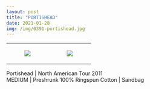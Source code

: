 ```yaml
---
layout: post
title: "PORTISHEAD"
date: 2021-01-28
img: /img/0391-portishead.jpg
---
```




<table style="width:100%;"><tr><td style="vertical-align:top;">
      <figure class="tmblr-full" data-orig-height="2048" data-orig-width="1365" data-orig-src="https://concertshirts.netlify.app/shirts/0391/0391-01.jpg"><img src="https://64.media.tumblr.com/27f820d48f0bd17caf6d70158254cf8d/5dae7cf0a5b37985-27/s540x810/22f9744aa817831b9cda2ee9361c3019bb3f87be.jpg" data-orig-height="2048" data-orig-width="1365" data-orig-src="https://concertshirts.netlify.app/shirts/0391/0391-01.jpg"/></figure></td>
    <td style="vertical-align:top;">
      <figure class="tmblr-full" data-orig-height="2048" data-orig-width="1365" data-orig-src="https://concertshirts.netlify.app/shirts/0391/0391-02.jpg"><img src="https://64.media.tumblr.com/b41d64dfcfa7bbda8233bf121f9f4aef/5dae7cf0a5b37985-f9/s540x810/4eef60bbf09a1cc3a95268115e4e0fa53dae303f.jpg" data-orig-height="2048" data-orig-width="1365" data-orig-src="https://concertshirts.netlify.app/shirts/0391/0391-02.jpg"/></figure></td>
  </tr></table><p>
  Portishead | North American Tour 2011<br/>MEDIUM | Preshrunk 100% Ringspun Cotton | Sandbag
</p>
